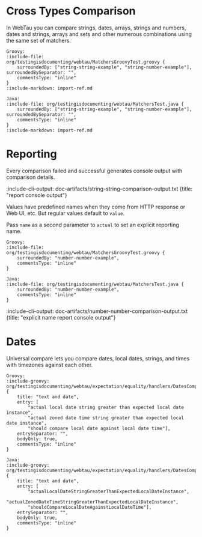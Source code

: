 # Cross Types Comparison

In WebTau you can compare strings, dates, arrays, strings and numbers, dates and strings, arrays and sets and other numerous combinations 
using the same set of matchers. 

```tabs
Groovy: 
:include-file: org/testingisdocumenting/webtau/MatchersGroovyTest.groovy {
    surroundedBy: ["string-string-example", "string-number-example"], surroundedBySeparator: "",
    commentsType: "inline"
}
:include-markdown: import-ref.md

Java: 
:include-file: org/testingisdocumenting/webtau/MatchersTest.java {
    surroundedBy: ["string-string-example", "string-number-example"], surroundedBySeparator: "",
    commentsType: "inline"
} 
:include-markdown: import-ref.md
``` 

# Reporting

Every comparison failed and successful generates console output with comparison details.

:include-cli-output: doc-artifacts/string-string-comparison-output.txt {title: "report console output"} 

Values have predefined names when they come from HTTP response or Web UI, etc. But regular values default to `value`.

Pass `name` as a second parameter to `actual` to set an explicit reporting name. 

```tabs
Groovy: 
:include-file: org/testingisdocumenting/webtau/MatchersGroovyTest.groovy {
    surroundedBy: "number-number-example",
    commentsType: "inline"
}

Java: 
:include-file: org/testingisdocumenting/webtau/MatchersTest.java {
    surroundedBy: "number-number-example",
    commentsType: "inline"
} 
``` 

:include-cli-output: doc-artifacts/number-number-comparison-output.txt {title: "explicit name report console output"}

# Dates

Universal compare lets you compare dates, local dates, strings, and times with timezones against each other.

```tabs
Groovy: 
:include-groovy: org/testingisdocumenting/webtau/expectation/equality/handlers/DatesCompareToHandlerGroovyExamplesTest.groovy {
    title: "text and date",
    entry: [
        "actual local date string greater than expected local date instance",
        "actual zoned date time string greater than expected local date instance",
        "should compare local date against local date time"],
    entrySeparator: "",
    bodyOnly: true,
    commentsType: "inline"
}

Java:
:include-groovy: org/testingisdocumenting/webtau/expectation/equality/handlers/DatesCompareToHandlerJavaExamplesTest.java {
    title: "text and date",
    entry: [
        "actualLocalDateStringGreaterThanExpectedLocalDateInstance", 
        "actualZonedDateTimeStringGreaterThanExpectedLocalDateInstance",
        "shouldCompareLocalDateAgainstLocalDateTime"],
    entrySeparator: "",
    bodyOnly: true,
    commentsType: "inline"
}
 ``` 

